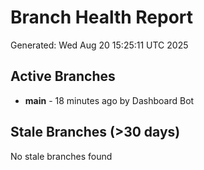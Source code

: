 # Branch Health Report
Generated: Wed Aug 20 15:25:11 UTC 2025

## Active Branches
- **main** - 18 minutes ago by Dashboard Bot

## Stale Branches (>30 days)
No stale branches found

